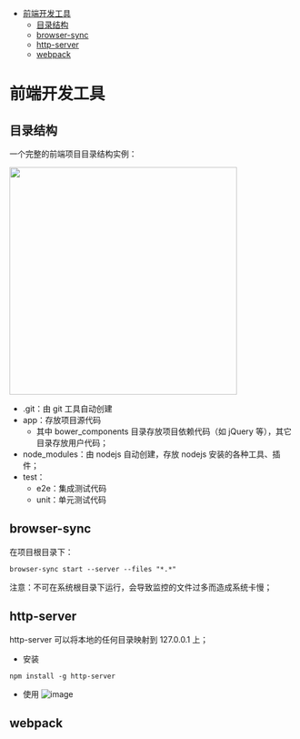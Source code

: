 - [前端开发工具](#%E5%89%8D%E7%AB%AF%E5%BC%80%E5%8F%91%E5%B7%A5%E5%85%B7)
  - [目录结构](#%E7%9B%AE%E5%BD%95%E7%BB%93%E6%9E%84)
  - [browser-sync](#browser-sync)
  - [http-server](#http-server)
  - [webpack](#webpack)

# 前端开发工具 #

## 目录结构 ##

一个完整的前端项目目录结构实例：   

<img src="http://otaivnlxc.bkt.clouddn.com/jpg/2017/9/25/c5870a89bb08a6a2900d39911aa67f50.jpg" style="height:400px"/>


- .git：由 git 工具自动创建
- app：存放项目源代码
	- 其中 bower_components 目录存放项目依赖代码（如 jQuery 等），其它目录存放用户代码；
- node_modules：由 nodejs 自动创建，存放 nodejs 安装的各种工具、插件；
- test：
	- e2e：集成测试代码
	- unit：单元测试代码

## browser-sync ##

在项目根目录下：
```
browser-sync start --server --files "*.*"
```
注意：不可在系统根目录下运行，会导致监控的文件过多而造成系统卡慢；


## http-server ##
http-server 可以将本地的任何目录映射到 127.0.0.1 上；

- 安装
```
npm install -g http-server
```

- 使用
![image](http://otaivnlxc.bkt.clouddn.com/jpg/2017/9/25/5ea6b2f888f496a96ef34eade7132dfd.jpg)



## webpack ##